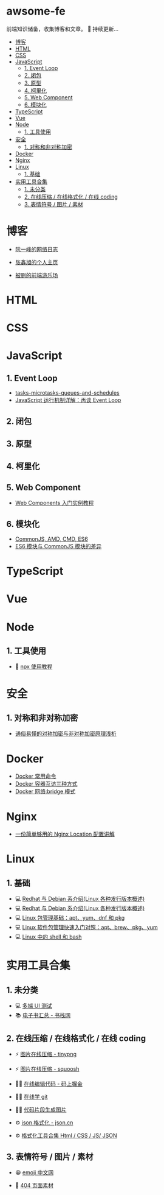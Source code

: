  <h1>awsome-fe</h1>

前端知识储备，收集博客和文章。 🚀 持续更新...

- [博客](#博客)
- [HTML](#html)
- [CSS](#css)
- [JavaScript](#javascript)
  - [1. Event Loop](#1-event-loop)
  - [2. 闭包](#2-闭包)
  - [3. 原型](#3-原型)
  - [4. 柯里化](#4-柯里化)
  - [5. Web Component](#5-web-component)
  - [6. 模块化](#6-模块化)
- [TypeScript](#typescript)
- [Vue](#vue)
- [Node](#node)
  - [1. 工具使用](#1-工具使用)
- [安全](#安全)
  - [1. 对称和非对称加密](#1-对称和非对称加密)
- [Docker](#docker)
- [Nginx](#nginx)
- [Linux](#linux)
  - [1. 基础](#1-基础)
- [实用工具合集](#实用工具合集)
  - [1. 未分类](#1-未分类)
  - [2. 在线压缩 / 在线格式化 / 在线 coding](#2-在线压缩--在线格式化--在线-coding)
  - [3. 表情符号 / 图片 / 素材](#3-表情符号--图片--素材)

# 博客

- [阮一峰的网络日志](https://www.ruanyifeng.com/blog/javascript/)

- [张鑫旭的个人主页](https://www.zhangxinxu.com/)

- [被删的前端游乐场](https://godbasin.github.io/front-end-playground/)

# HTML

# CSS

# JavaScript

## 1. Event Loop

- [tasks-microtasks-queues-and-schedules](https://jakearchibald.com/2015/tasks-microtasks-queues-and-schedules/)
- [JavaScript 运行机制详解：再谈 Event Loop](https://www.ruanyifeng.com/blog/2014/10/event-loop.html)

## 2. 闭包

## 3. 原型

## 4. 柯里化

## 5. Web Component

- [Web Components 入门实例教程](https://www.ruanyifeng.com/blog/2019/08/web_components.html)

## 6. 模块化

- [CommonJS, AMD, CMD, ES6](https://juejin.cn/post/6844903576309858318)
- [ES6 模块与 CommonJS 模块的差异](https://wangdoc.com/es6/module-loader#es6-%E6%A8%A1%E5%9D%97%E4%B8%8E-commonjs-%E6%A8%A1%E5%9D%97%E7%9A%84%E5%B7%AE%E5%BC%82)

# TypeScript

# Vue

# Node

## 1. 工具使用

- 📙 [npx 使用教程](https://www.ruanyifeng.com/blog/2019/02/npx.html)

# 安全

## 1. 对称和非对称加密

- [通俗易懂的对称加密与非对称加密原理浅析](https://juejin.cn/post/6964558725839339533)

# Docker

- [Docker 常用命令](mds/docker/Docker%E5%B8%B8%E7%94%A8%E5%91%BD%E4%BB%A4.md)
- [Docker 容器互访三种方式](https://www.cnblogs.com/shenh/p/9714547.html)
- [Docker 网络:bridge 模式](https://www.cnblogs.com/freeaihub/p/13206077.html)

# Nginx

- [一份简单够用的 Nginx Location 配置讲解](https://github.com/mqyqingfeng/Blog/issues/242)

# Linux

## 1. 基础

- 💻 [Redhat 与 Debian 系介绍(Linux 各种发行版本概述)](https://blog.csdn.net/ithomer/article/details/9729933)
- 💻 [Redhat 与 Debian 系介绍(Linux 各种发行版本概述)](https://blog.csdn.net/ithomer/article/details/9729933)
- 💻 [Linux 包管理基础：apt、yum、dnf 和 pkg](https://linux.cn/article-8782-1.html)
- 💻 [Linux 软件包管理快速入门对照：apt、brew、pkg、yum](https://blog.csdn.net/netgc/article/details/118418402)
- 💻 [Linux 中的 shell 和 bash](https://www.cnblogs.com/csnd/p/11807739.html)

# 实用工具合集

## 1. 未分类

- 💻️ [多端 UI 测试](https://responsively.app/)
- 📚 [电子书汇总 - 书栈网](https://www.bookstack.cn/explore?cid=18&tab=popular)

## 2. 在线压缩 / 在线格式化 / 在线 coding

- ⚡️ [图片在线压缩 - tinypng](https://tinypng.com/)

- ⚡️ [图片在线压缩 - squoosh](https://squoosh.app/)

- 👨‍💻 [在线编辑代码 - 码上掘金](https://code.juejin.cn/)
- 👨‍💻 [在线学 git](https://learngitbranching.js.org/?locale=zh_CN)

- 👨‍💻 [代码片段生成图片](https://carbon.now.sh/)

- ⚙️ [json 格式化 - json.cn](https://www.json.cn/)

- ⚙️ [格式化工具合集 Html / CSS / JS/ JSON ](https://smalldev.tools/)

## 3. 表情符号 / 图片 / 素材

- 😀 [emoji 中文网](https://www.emojiall.com/zh-hans)

- 🤪 [404 页面素材](https://error404.fun/)

